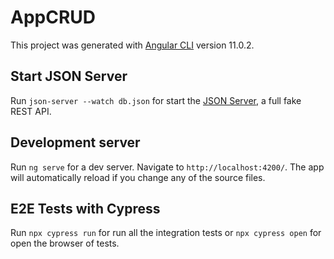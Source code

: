 # AppCRUD

This project was generated with [Angular CLI](https://github.com/angular/angular-cli) version 11.0.2.

## Start JSON Server

Run `json-server --watch db.json` for start the [JSON Server](https://www.npmjs.com/package/json-server), a full fake REST API.

## Development server

Run `ng serve` for a dev server. Navigate to `http://localhost:4200/`. The app will automatically reload if you change any of the source files.

## E2E Tests with Cypress

Run `npx cypress run` for run all the integration tests or `npx cypress open` for open the browser of tests.